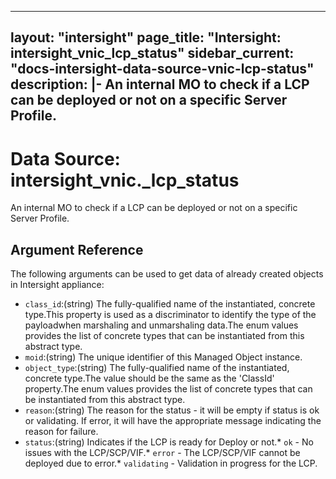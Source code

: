 
---
layout: "intersight"
page_title: "Intersight: intersight_vnic_lcp_status"
sidebar_current: "docs-intersight-data-source-vnic-lcp-status"
description: |-
An internal MO to check if a LCP can be deployed or not on a specific Server Profile.
---

# Data Source: intersight_vnic._lcp_status
An internal MO to check if a LCP can be deployed or not on a specific Server Profile.
## Argument Reference
The following arguments can be used to get data of already created objects in Intersight appliance:
* `class_id`:(string) The fully-qualified name of the instantiated, concrete type.This property is used as a discriminator to identify the type of the payloadwhen marshaling and unmarshaling data.The enum values provides the list of concrete types that can be instantiated from this abstract type. 
* `moid`:(string) The unique identifier of this Managed Object instance. 
* `object_type`:(string) The fully-qualified name of the instantiated, concrete type.The value should be the same as the 'ClassId' property.The enum values provides the list of concrete types that can be instantiated from this abstract type. 
* `reason`:(string) The reason for the status - it will be empty if status is ok or validating. If error, it will have the appropriate message indicating the reason for failure. 
* `status`:(string) Indicates if the LCP is ready for Deploy or not.* `ok` - No issues with the LCP/SCP/VIF.* `error` - The LCP/SCP/VIF cannot be deployed due to error.* `validating` - Validation in progress for the LCP. 
